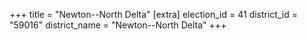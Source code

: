 +++
title = "Newton--North Delta"
[extra]
election_id = 41
district_id = "59016"
district_name = "Newton--North Delta"
+++
